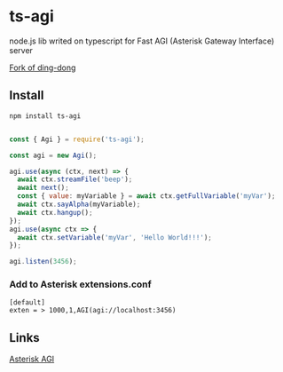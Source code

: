 # ts-agi
node.js lib writed on typescript for Fast AGI (Asterisk Gateway Interface) server 

[Fork of ding-dong](https://github.com/antirek/ding-dong)


## Install
```
npm install ts-agi

```

`````javascript

const { Agi } = require('ts-agi');

const agi = new Agi();

agi.use(async (ctx, next) => {
  await ctx.streamFile('beep');
  await next();
  const { value: myVariable } = await ctx.getFullVariable('myVar');
  await ctx.sayAlpha(myVariable);
  await ctx.hangup();
});
agi.use(async ctx => {
  await ctx.setVariable('myVar', 'Hello World!!!');
});

agi.listen(3456);


`````

### Add to Asterisk extensions.conf

`````
[default]
exten = > 1000,1,AGI(agi://localhost:3456)
`````

## Links

[Asterisk AGI](https://wiki.asterisk.org/wiki/display/AST/Asterisk+17+AGI+Commands)